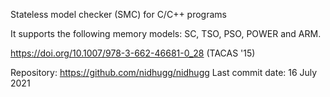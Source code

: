 Stateless model checker (SMC) for C/C++ programs

It supports the following memory models: SC, TSO, PSO, POWER and ARM.

https://doi.org/10.1007/978-3-662-46681-0_28 (TACAS '15)

Repository: https://github.com/nidhugg/nidhugg
Last commit date: 16 July 2021